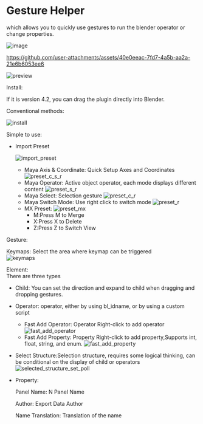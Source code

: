 # Gesture Helper

which allows you to quickly use gestures to run the blender operator or change properties.

![image](https://github.com/user-attachments/assets/da8f96e3-129e-462f-93aa-4b71bf16002a)


https://github.com/user-attachments/assets/40e0eeac-7fd7-4a5b-aa2a-21e6b6053ee6

![preview](https://github.com/user-attachments/assets/04cbd99a-91de-4818-8cc5-e4bc64dcf69f)

Install:

If it is version 4.2, you can drag the plugin directly into Blender.

Conventional methods:

![install](https://github.com/user-attachments/assets/f6b140ef-1acf-4072-bbae-8747cc23f299)

Simple to use:

* Import Preset

  ![import_preset](https://github.com/user-attachments/assets/2b0dfa04-2470-41ac-ba4a-d6743d4e0d11)
    * Maya Axis & Coordinate: Quick Setup Axes and Coordinates
      ![preset_c_s_r](https://github.com/user-attachments/assets/48d82cdf-e33a-40b3-b591-d89f177e6c5b)
    * Maya Operator: Active object operator, each mode displays different content
      ![preset_s_r](https://github.com/user-attachments/assets/a5a7a20b-28da-49f5-ace8-7d26fcb8d35c)
    * Maya Select: Selection gesture
      ![preset_c_r](https://github.com/user-attachments/assets/46aca90c-2154-4a25-8ca1-c111dd27be3d)
    * Maya Switch Mode: Use right click to switch mode
      ![preset_r](https://github.com/user-attachments/assets/b0e1aa67-c080-430d-9781-b13680479ae6)
    * MX Preset:
      ![preset_mx](https://github.com/user-attachments/assets/962169f0-b489-426e-9b9a-bef89496a07a)
        * M:Press M to Merge
        * X:Press X to Delete
        * Z:Press Z to Switch View

Gesture:

Keymaps: Select the area where keymap can be triggered    
![keymaps](https://github.com/user-attachments/assets/2b89c59b-e951-4eff-8d52-d910f99c4c96)

Element:  
There are three types

* Child:
    You can set the direction and expand to child when dragging and dropping gestures.
  
* Operator:
    operator, either by using bl_idname, or by using a custom script
    * Fast Add Operator: Operator Right-click to add operator
      ![fast_add_operator](https://github.com/user-attachments/assets/f7934c61-cc05-47b6-a22f-f1f8f0c3a764)
    * Fast Add Property: Property Right-click to add property,Supports int, float, string, and enum.
      ![fast_add_property](https://github.com/user-attachments/assets/c1d0474a-f596-4417-a531-9a699a6d68c5)
* Select Structure:Selection structure, requires some logical thinking, can be conditional on the display of child
  or operators
  ![selected_structure_set_poll](https://github.com/user-attachments/assets/5e917a9b-1ae7-445c-984c-a6a540e0d882)

* Property:
  
  Panel Name: N Panel Name
  
  Author: Export Data Author
  
  Name Translation: Translation of the name
